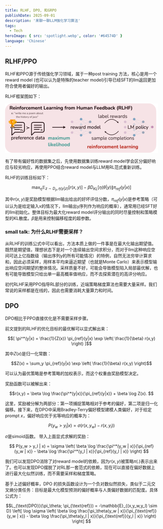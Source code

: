 ```yaml
---
title: RLHF, DPO, 和GRPO
publishDate: 2025-09-01
description: '来聊一聊LLM强化学习算法'
tags:
  - Tech
heroImage: { src: 'spotlight.webp', color: '#64574D' }
language: 'Chinese'
---
```


## RLHF/PPO
RLHF和PPO源于传统强化学习领域，属于一种post training 方法，核心是用一个reward model (也可以认为是特殊的teacher model)引导已经SFT的llm返回更加符合使用者偏好的输出。

RLHF框架图如下：

![alt text](RLHF.png)

有了带有偏好性的数据集之后，先使用数据集训练reward model学会区分偏好响应与较劣响应，再使用PPO结合reward model与LLM用RL范式重新训练。

RLHF的训练目标如下：

$$ \max_{\eta} \mathbb{E}_{z \sim D_y, \eta(y|z)} [r(x,y)] - \beta D_{KL} [\eta(\theta|y) \| \pi_{ref}(y|x)] $$

其中$r(x,y)$是奖励模型根据llm输出给出的好坏评估分数，$\pi_{ref}(y|x)$是参考策略（可以认为是给定输入x的情况下，llm输出y序列作为响应的概率），通常用已经SFT好的llm初始化。整体目标为最大化reward model评分输出的同时尽量控制和策略模型的KL散度。$\beta$是用来控制偏移程度的超参数。

### small talk: 为什么RLHF需要采样？

从RLHF的训练公式中可以看出，方法本质上做的一件事是在最大化输出期望值。既然是期望值，理想状态下是对一个连续输出空间求积分，而对于llm这种响应空间可达上亿指数级（输出序列y的所有可能情况）的特例，自然无法穷举计算求和，因此必须采样，用样本平均来逼近期望（也就是Monte Carlo）来表示模型输出响应空间期望的整体情况。采样质量不好，可能会导致模型陷入局部最优解，也有可能导致模型只给出单一最高概率值响应，而不去探索潜在的高评分响应。

初代RLHF采用PPO指导RL部分的训练，近端策略梯度算法也需要大量采样。我们常说的采样都是在线的，因此也需要消耗大量算力和时间。

## DPO
DPO相比于PPO直接优化是不需要采样步骤。

前文提到的RLHF的优化目标的最优解可以显式解出来：

$$[ \pi^*(y|x) = \frac{1}{Z(x)} \pi_{ref}(y|x) \exp \left( \frac{1}{\beta} r(x,y) \right) ]$$

其中$Z(x)$是归一化常数：

 $$Z(x) = \sum_y \pi_{ref}(y|x) \exp \left( \frac{1}{\beta} r(x,y) \right)$$ 

可以认为最优策略是参考策略的加权表示，而这个权重由奖励模型决定。

奖励函数可以被解出来：

$$r(x,y) = \beta \log \frac{\pi^*(y|x)}{\pi_{ref}(y|x)} + \beta \log Z(x). $$

这里，奖励被分解为两部分：第一项捕捉策略相对于参考的偏好，第二项是归一化偏移。接下来，在DPO中采用Bradley-Terry偏好模型建模人类偏好，对于给定prompt $x$，偏好响应优于劣等响应的概率为：

$$P(y_w > y_l | x) = \sigma \left( r(x, y_w) - r(x, y_l) \right) $$

$\sigma$是simoid函数。
带入上面显式求解的奖励：

$$ P(y_w > y_l | x) = \sigma \left( \beta \log \frac{\pi^*(y_w | x)}{\pi_{ref}(y_w | x)} - \beta \log \frac{\pi^*(y_l | x)}{\pi_{ref}(y_l | x)} \right) $$

我们可以发现DPO消除了对reward model的依赖，因为$r(x,y)$被策略$\pi(.)$表示出来了。也可以发现DPO摆脱了对RL那一套范式的依赖，现在可以直接在偏好数据上进行最大化似然训练，而不需要采样和梯度策略。

基于上述偏好概率，DPO 的损失函数设计为一个负对数似然损失，类似于二元交叉熵分类任务：目标是最大化模型预测的偏好概率与人类偏好数据的匹配度。具体公式为：

$$L_{\text{DPO}}(\pi_\theta; \pi_{\text{ref}}) = -\mathbb{E}_{(x,y_w,y_l) \sim D} \left[ \log \sigma \left( \beta \log \frac{\pi_\theta(y_w | x)}{\pi_{\text{ref}}(y_w | x)} - \beta \log \frac{\pi_\theta(y_l | x)}{\pi_{\text{ref}}(y_l | x)} \right) \right] $$

